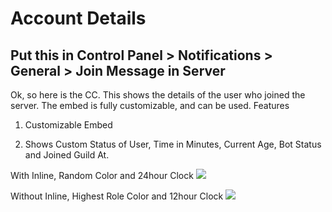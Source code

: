 # Account Details

## Put this in Control Panel > Notifications > General > Join Message in Server

Ok, so here is the CC. This shows the details of the user who joined the server. The embed is fully customizable, and can be used. Features
1. Customizable Embed

2. Shows Custom Status of User, Time in Minutes, Current Age, Bot Status and Joined Guild At.

With Inline, Random Color and 24hour Clock
![](https://cdn.discordapp.com/attachments/794850582002401341/795682842390560788/unknown.png)

Without Inline, Highest Role Color and 12hour Clock
![](https://cdn.discordapp.com/attachments/794850582002401341/795683449327452180/unknown.png)
